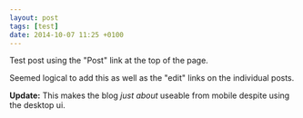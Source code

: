 ```yaml
---
layout: post
tags: [test]
date: 2014-10-07 11:25 +0100
---
```

Test post using the "Post" link at the top of the page.

Seemed logical to add this as well as the "edit" links on the individual posts.

**Update:** This makes the blog *just about* useable from mobile despite using the desktop ui.
